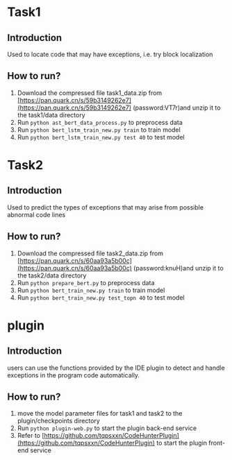 # Task1
## Introduction
Used to locate code that may have exceptions, i.e. try block localization

## How to run?
1. Download the compressed file task1_data.zip from [https://pan.quark.cn/s/59b3149262e7](https://pan.quark.cn/s/59b3149262e7) (password:VT7r)and unzip it to the task1/data directory
2. Run `python ast_bert_data_process.py` to preprocess data
3. Run `python bert_lstm_train_new.py train` to train model
4. Run `python bert_lstm_train_new.py test 40` to test model


# Task2
## Introduction
Used to predict the types of exceptions that may arise from possible abnormal code lines


## How to run?
1. Download the compressed file task2_data.zip from [https://pan.quark.cn/s/60aa93a5b00c](https://pan.quark.cn/s/60aa93a5b00c) (password:knuH)and unzip it to the task2/data directory
2. Run `python prepare_bert.py` to preprocess data
3. Run `python bert_train_new.py train` to train model
4. Run `python bert_train_new.py test_topn 40` to test model


# plugin
## Introduction
users can use the functions provided by the IDE plugin to detect and handle exceptions in the program code automatically.

## How to run?
1. move the model parameter files for task1 and task2 to the plugin/checkpoints directory
2. Run `python plugin-web.py` to start the plugin back-end service 
3. Refer to [https://github.com/tqpsxxn/CodeHunterPlugin](https://github.com/tqpsxxn/CodeHunterPlugin) to start the plugin front-end service